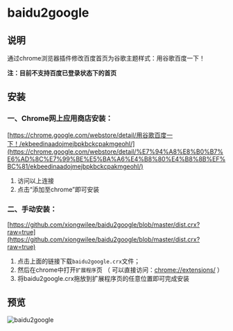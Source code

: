 # baidu2google

## 说明

通过chrome浏览器插件修改百度首页为谷歌主题样式：用谷歌百度一下！

**注：目前不支持百度已登录状态下的首页**

## 安装

### 一、Chrome网上应用商店安装：

[https://chrome.google.com/webstore/detail/用谷歌百度一下！/ekbeedinaadojmejbpkbckcpakmgeohl/](https://chrome.google.com/webstore/detail/%E7%94%A8%E8%B0%B7%E6%AD%8C%E7%99%BE%E5%BA%A6%E4%B8%80%E4%B8%8B%EF%BC%81/ekbeedinaadojmejbpkbckcpakmgeohl/)

1. 访问以上连接
2. 点击“添加至chrome”即可安装

### 二、手动安装：

[https://github.com/xiongwilee/baidu2google/blob/master/dist.crx?raw=true](https://github.com/xiongwilee/baidu2google/blob/master/dist.crx?raw=true)

1. 点击上面的链接下载`baidu2google.crx`文件；
2. 然后在chrome中打开`扩展程序`页 （ 可以直接访问：[chrome://extensions/](chrome://extensions/) ）
3. 将baidu2google.crx拖放到扩展程序页的任意位置即可完成安装



## 预览

![baidu2google](https://github.com/xiongwilee/baidu2google/blob/master/static/images/baidu2google.png?raw=true)
